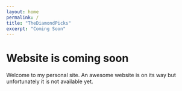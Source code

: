 ```yaml
---
layout: home
permalink: /
title: "TheDiamondPicks"
excerpt: "Coming Soon"
---
```

# Website is coming soon
Welcome to my personal site. An awesome website is on its way but unfortunately it is not available yet.
